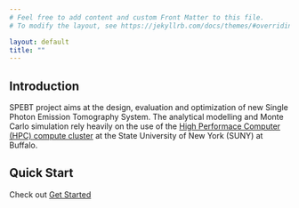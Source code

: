 ```yaml
---
# Feel free to add content and custom Front Matter to this file.
# To modify the layout, see https://jekyllrb.com/docs/themes/#overriding-theme-defaults

layout: default
title: ""
---
```

## Introduction

SPEBT project aims at the design, evaluation and optimization of new Single Photon Emission Tomography System. The analytical modelling and Monte Carlo simulation rely heavily on the use of the [High Performace Computer (HPC) compute cluster](https://docs.ccr.buffalo.edu/en/latest/hpc/clusters/#ub-hpc-compute-cluster) at the State University of New York (SUNY) at Buffalo.

## Quick Start

Check out [Get Started](/get-started)
